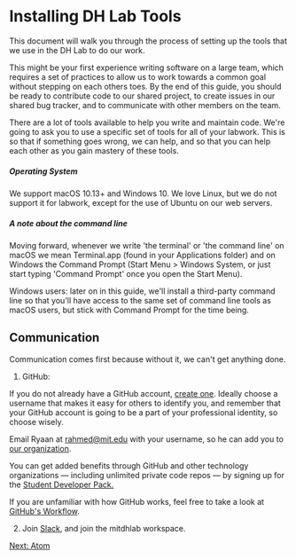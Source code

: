 # Installing DH Lab Tools

This document will walk you through the process of setting up the tools that we use in the DH Lab to do our work.

This might be your first experience writing software on a large team, which requires a set of practices to allow us to work towards a common goal without stepping on each others toes. By the end of this guide, you should be ready to contribute code to our shared project, to create issues in our shared bug tracker, and to communicate with other members on the team.

There are a lot of tools available to help you write and maintain code. We're going to ask you to use a specific set of tools for all of your labwork. This is so that if something goes wrong, we can help, and so that you can help each other as you gain mastery of these tools.

##### Operating System

We support macOS 10.13+ and Windows 10. We love Linux, but we do not support it for labwork, except for the use of Ubuntu on our web servers.

##### A note about the command line
<p>Moving forward, whenever we write 'the terminal' or 'the command line' on macOS we mean Terminal.app (found in your Applications folder) and on Windows the Command Prompt (Start Menu > Windows System, or just start typing 'Command Prompt' once you open the Start Menu).</p>

<p>Windows users: later on in this guide, we'll install a third-party command line so that you'll have access to the same set of command line tools as macOS users, but stick with Command Prompt for the time being.</p>


## Communication

Communication comes first because without it, we can't get anything done.

1. GitHub:

If you do not already have a GitHub account, [create one](https://github.com/join). Ideally choose a username that makes it easy for others to identify you, and remember that your GitHub account is going to be a part of your professional identity, so choose wisely.

Email Ryaan at <rahmed@mit.edu> with your username, so he can add you to [our organization](https://github.com/dhmit/).

You can get added benefits through GitHub and other technology organizations — including unlimited private code repos — by signing up for the [Student Developer Pack.](https://education.github.com/pack)

If you are unfamiliar with how GitHub works, feel free to take a look at [GitHub's Workflow](https://guides.github.com/introduction/flow/).


2. Join [Slack](https://slack.com/), and join the mitdhlab workspace.

[Next: Atom](./atom.md)
